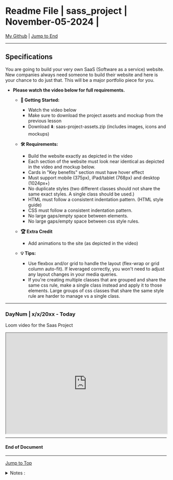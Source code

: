
<!-- markdownlint-disable MD033 -->
<!-- markdownlint-disable MD041 -->
<div id="top-of-doc"></div>

# Readme File | sass_project | November-05-2024 |

[My Github](https://github.com/popados) | [Jump to End](#end-of-doc)

***

## Specifications

You are going to build your very own SaaS (Software as a service) website. New companies always need someone to build their website and here is your chance to do just that. This will be a major portfolio piece for you.

- **Please watch the video below for full requirements.**

  - **📣  Getting Started:**
    - Watch the video below
    - Make sure to download the project assets and mockup from the previous lesson
    - Download ⬇️: saas-project-assets.zip (includes images, icons and mockups)

  - **🛠  Requirements:**
    - Build the website exactly as depicted in the video
    - Each section of the website must look near identical as depicted in the video and mockup below.
    - Cards in "Key benefits" section must have hover effect
    - Must support mobile (375px), iPad/tablet (768px) and desktop (1024px+)
    - No duplicate styles (two different classes should not share the same exact styles. A single class should be used.)
    - HTML must follow a consistent indentation pattern. (HTML style guide)
    - CSS must follow a consistent indentation pattern.
    - No large gaps/empty space between elements.
    - No large gaps/empty space between css style rules.

  - **🏆  Extra Credit**
    - Add animations to the site (as depicted in the video)

  - **💡 Tips:**
    - Use flexbox and/or grid to handle the layout (flex-wrap or grid column auto-fit). If leveraged correctly, you won't need to adjust any layout changes in your media queries.
    - If you're creating multiple classes that are grouped and share the same css rule, make a single class instead and apply it to those elements. Large groups of css classes that share the same style rule are harder to manage vs a single class.

***

### DayNum | x/x/20xx - Today

Loom video for the Saas Project

<div style="position: relative; padding-bottom: 62.5%; height: 0;"><iframe src="https://www.loom.com/embed/cf5cc3e56d94463183201547fbcd6c88?sid=c5d7e26c-7532-4a1a-aacc-3ed3d8d117b7" frameborder="1" webkitallowfullscreen mozallowfullscreen allowfullscreen style="position: absolute; top: 0; left: 0; width: 100%; height: 100%;"></iframe></div>

***

#### End of Document

***

[Jump to Top](#top-of-doc)

<div id="end-of-doc"></div>

<details>
<summary>
Notes :
</summary>
</details>
  